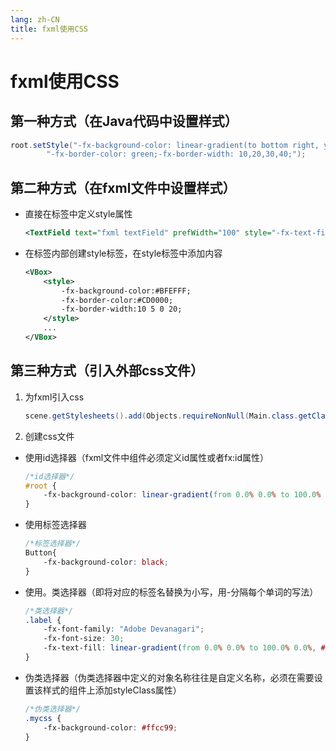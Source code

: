 ```yaml
---
lang: zh-CN
title: fxml使用CSS
---
```


# fxml使用CSS

## 第一种方式（在Java代码中设置样式）

```java
root.setStyle("-fx-background-color: linear-gradient(to bottom right, yellow, black);" +  
        "-fx-border-color: green;-fx-border-width: 10,20,30,40;");
```

## 第二种方式（在fxml文件中设置样式）

* 直接在标签中定义style属性
  
  ```xml
  <TextField text="fxml textField" prefWidth="100" style="-fx-text-fill: blue"/>
  ```
  
* 在标签内部创建style标签，在style标签中添加内容
  
  ```xml
  <VBox>  
      <style>  
          -fx-background-color:#BFEFFF;  
          -fx-border-color:#CD0000;  
          -fx-border-width:10 5 0 20;  
      </style>  
      ...
  </VBox>
  ```
  
## 第三种方式（引入外部css文件）

1. 为fxml引入css
  
   ```java
   scene.getStylesheets().add(Objects.requireNonNull(Main.class.getClassLoader().getResource("css/samplecss.css")).toExternalForm());
   ```
   
2. 创建css文件
* 使用id选择器（fxml文件中组件必须定义id属性或者fx:id属性）
  
  ```css
  /*id选择器*/  
  #root {  
      -fx-background-color: linear-gradient(from 0.0% 0.0% to 100.0% 0.0%, #23d0f3ff 0.0%, #d791f9ff 50.0%, #fe7b84ff 100.0%); 
  }
  ```
  
* 使用标签选择器
  
  ```css
  /*标签选择器*/
  Button{  
      -fx-background-color: black;  
  }
  ```
  
* 使用。类选择器（即将对应的标签名替换为小写，用-分隔每个单词的写法）
  
  ```css
  /*类选择器*/  
  .label {  
      -fx-font-family: "Adobe Devanagari";  
      -fx-font-size: 30;  
      -fx-text-fill: linear-gradient(from 0.0% 0.0% to 100.0% 0.0%, #8139b5ff 0.0%, #fd1e1cff 50.0%, #fbaf46ff 100.0%);  
  }
  ```
  
* 伪类选择器（伪类选择器中定义的对象名称往往是自定义名称，必须在需要设置该样式的组件上添加styleClass属性）
  
  ```css
  /*伪类选择器*/  
  .mycss {  
      -fx-background-color: #ffcc99;  
  }
  ```